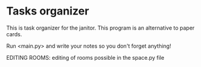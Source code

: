 # Tasks organizer
 This is task organizer for the janitor.
 This program is an alternative to paper cards.
 
 Run <main.py> and write your notes so you don't forget anything!

EDITING ROOMS:
editing of rooms possible in the space.py file
